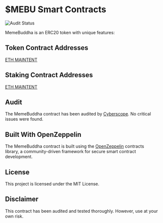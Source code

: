 # $MEBU Smart Contracts

![Audit Status](https://img.shields.io/badge/Audit-Passed-brightgreen)

MemeBuddha is an ERC20 token with unique features:

## Token Contract Addresses

[ETH MAINTENT](https://etherscan.io/address/0x13ef45ed9dd6c4cd3a95a3383373087e3f6250a5)

## Staking Contract Addresses

[ETH MAINTENT](https://etherscan.io/address/0x13ef45ed9dd6c4cd3a95a3383373087e3f6250a5)

## Audit

The MemeBuddha contract has been audited by [Cyberscope](https://github.com/mebuvip/mebu/blob/main/audit.pdf). No critical issues were found.

## Built With OpenZeppelin

The MemeBuddha contract is built using the [OpenZeppelin](https://openzeppelin.com/) contracts library, a community-driven framework for secure smart contract development.

## License

This project is licensed under the MIT License.

## Disclaimer

This contract has been audited and tested thoroughly. However, use at your own risk.
